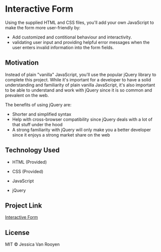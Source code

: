# Interactive Form

Using the supplied HTML and CSS files, you'll add your own JavaScript to make the form more user-friendly by:

- Add customized and contitional behaviour and interactivity. 
- validating user input and providing helpful error messages when the user enters invalid information into the form fields. 

## Motivation
Instead of plain "vanilla" JavaScript, you'll use the popular jQuery library to complete this project. While it's important for a developer to have a solid understanding and familiarity of plain vanilla JavaScript, it's also important to be able to understand and work with jQuery since it is so common and prevalent on the web.

The benefits of using jQuery are:

- Shorter and simplified syntax
- Help with cross-browser compatibility since jQuery deals with a lot of that stuff under the hood
- A strong familiarity with jQuery will only make you a better developer since it enjoys a strong market share on the web

## Technology Used
- HTML (Provided)
- CSS (Provided)

- JavaScript
- jQuery

## Project Link
[Interactive Form](https://jessicavrooyen.github.io/interactive-form/)

## License
MIT © Jessica Van Rooyen

